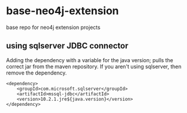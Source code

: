 # base-neo4j-extension
base repo for neo4j extension projects

## using sqlserver JDBC connector
Adding the dependency with a variable for the java version; pulls the correct jar from the maven repository.
If you aren't using sqlserver, then remove the dependency.
```
<dependency>
    <groupId>com.microsoft.sqlserver</groupId>
    <artifactId>mssql-jdbc</artifactId>
    <version>10.2.1.jre${java.version}</version>
</dependency>
```